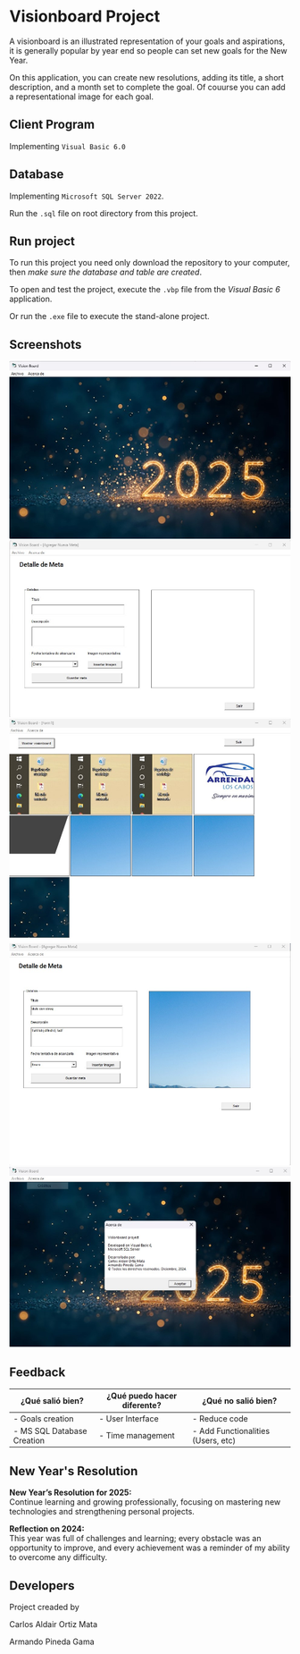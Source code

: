 # Visionboard Project

A visionboard is an illustrated representation of your goals and aspirations, it is generally popular by year end so people can set new goals for the New Year.

On this application, you can create new resolutions, adding its title, a short description, and a month set to complete the goal. Of couurse you can add a representational image for each goal.

## Client Program

Implementing `Visual Basic 6.0`

## Database

Implementing `Microsoft SQL Server 2022`.

Run the `.sql` file on root directory from this project.

## Run project

To run this project you need only download the repository to your computer, then _make sure the database and table are created_.

To open and test the project, execute the `.vbp` file from the _Visual Basic 6_ application.

Or run the `.exe` file to execute the stand-alone project.

## Screenshots

![alt text](public/image1.jpg)
![alt text](public/image2.jpg)
![alt text](public/image3.jpg)
![alt text](public/image4.jpg)
![alt text](public/image5.jpg)

## Feedback

| ¿Qué salió bien?           | ¿Qué puedo hacer diferente? | ¿Qué no salió bien?                |
| -------------------------- | --------------------------- | ---------------------------------- |
| - Goals creation           | - User Interface            | - Reduce code                      |
| - MS SQL Database Creation | - Time management           | - Add Functionalities (Users, etc) |

## New Year's Resolution

**New Year’s Resolution for 2025:**  
Continue learning and growing professionally, focusing on mastering new technologies and strengthening personal projects.

**Reflection on 2024:**  
This year was full of challenges and learning; every obstacle was an opportunity to improve, and every achievement was a reminder of my ability to overcome any difficulty.

## Developers

Project creaded by

Carlos Aldair Ortiz Mata

Armando Pineda Gama
